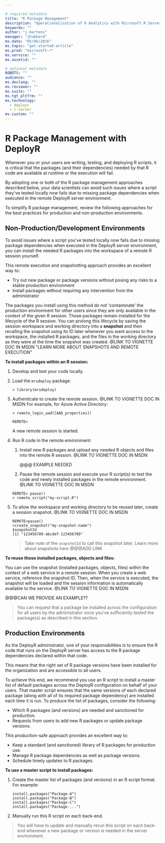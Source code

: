 ```yaml
---

# required metadata
title: "R Package Management"
description: "Operationalization of R Analytics with Microsoft R Server"
keywords: ""
author: "j-martens"
manager: "jhubbard"
ms.date: "05/06/2016"
ms.topic: "get-started-article"
ms.prod: "microsoft-r"
ms.service: ""
ms.assetid: ""

# optional metadata
ROBOTS: ""
audience: ""
ms.devlang: ""
ms.reviewer: ""
ms.suite: ""
ms.tgt_pltfrm: ""
ms.technology: 
  - deployr
  - r-server
ms.custom: ""
---
```


# R Package Management with DeployR

Whenever you or your users are writing, testing, and deploying R scripts, it is critical that the packages (and their dependencies) needed by that R code are available at runtime or the execution will fail. 

By adopting one or both of the R package management approaches described below, your data scientists can avoid such issues where a script they've tested locally now fails due to missing package dependencies when executed in the remote DeployR server environment.

To simplify R package management, review the following approaches for the best practices for production and non-production environments. 

## Non-Production/Development Environments

To avoid issues where a script you've tested locally now fails due to missing package dependencies when executed in the DeployR server environment, you can install the needed R packages into the workspace of a remote R session yourself. 

This remote execution and snapshotting approach provides an excellent way to:
+ Try out new package or package versions without posing any risks to a stable production environment
+ Install packages without requiring any intervention from the administrator

The packages you install using this method do not 'contaminate' the production environment for other users since they are only available in the context of the given R session. Those packages remain installed for the lifecycle of the R session. You can prolong this lifecycle by saving the session workspace and working directory into a **snapshot** and then recalling the snapshot using its ID later whenever you want access to the workspace, the installed R packages, and the files in the working directory as they were at the time the snapshot was created. @LINK TO VIGNETTE DOC IN MSDN "LEARN MORE ABOUT SNAPSHOTS AND REMOTE EXECUTION"

**To install packages within an R session:**
1. Develop and test your code locally.
1. Load the `mrsdeploy` package.
   ```
   > library(mrsdeploy)
   ```
1. Authenticate to create the remote session. @LINK TO VIGNETTE DOC IN MSDN    For example, for Azure Active Directory:
   ```
   > remote_login_aad([AAD_properties])
   
   REMOTE> 
   ```

   A new remote session is started.

1. Run R code in the remote environment:

   1. Install new R packages and upload any needed R objects and files into the remote R session. @LINK TO VIGNETTE DOC IN MSDN

      @@@ EXAMPLE NEEDED
   
   1. Pause the remote session and execute your R script(s) to test the code and newly installed packages in the remote environment. @LINK TO VIGNETTE DOC IN MSDN
   ```
   REMOTE> pause()
   > remote_script("my-script.R")
   ```

1. To allow the workspace and working directory to be reused later, create a session snapshot.  @LINK TO VIGNETTE DOC IN MSDN
   ```
   REMOTE>pause()
   >create_snapshot("my-snapshot-name")
   $snapshotId
   [1] "123456789-abcdef-123456789"
   ```

   >Take note of the `snapshotId` to call this snapshot later.
   > Learn more about snapshots here @@@ADD LINK
    

**To reuse those installed packages, objects and files:**

You can use the snapshot (installed packages, objects, files) within the context of a web service in a remote session. When you create a web service, reference the snapshot ID. Then, when the service is executed, the snapshot will be loaded and the session information is automatically available to the service. @LINK TO VIGNETTE DOC IN MSDN

@@@CAN WE PROVIDE AN EXAMPLE??

>You can request that a package be installed across the configuration for all users by the administrator once you've sufficiently tested the package(s) as described in this section.

## Production Environments

As the DeployR administrator, one of your responsibilities is to ensure the R code that runs on the DeployR server has access to the R package dependencies declared within that code. 

This means that the right set of R package versions have been installed for the organization and are accessible to all users.

To achieve this end, we recommend you use an R script to install a master list of default packages across the DeployR configuration on behalf of your users. That master script ensures that the same versions of each declared package (along with all of its required package dependency) are installed each time it is run. To produce the list of packages, consider the following:
+ Which R packages (and versions) are needed and sanctioned for production.
+ Requests from users to add new R packages or update package versions.


This production-safe approach provides an excellent way to:
+ Keep a standard (and sanctioned) library of R packages for production use.
+ Manage R package dependencies as well as package versions.
+ Schedule timely updates to R packages.

**To use a master script to install packages:**

1. Create the master list of packages (and versions) in an R script format.  For example:
   ```
   install.packages("Package-A")
   install.packages("Package-B")
   install.packages("Package-C")
   install.packages("Package-...")
   ```

1. Manually run this R script on each back-end.

>You will have to update and manually rerun this script on each back-end whenever a new package or version is needed in the server environment.